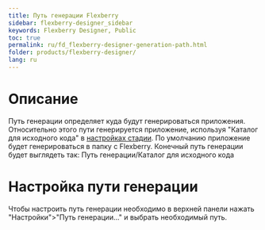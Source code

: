 ```yaml
---
title: Путь генерации Flexberry
sidebar: flexberry-designer_sidebar
keywords: Flexberry Designer, Public
toc: true
permalink: ru/fd_flexberry-designer-generation-path.html
folder: products/flexberry-designer/
lang: ru
---
```



# Описание
Путь генерации определяет куда будут генерироваться приложения. Относительно этого пути генерируется приложение, используя "Каталог для исходного кода" в [настройках стадии](http://wiki.ics.perm.ru/ProjectCustomization.ashx). По умолчанию приложение будет генерироваться в папку с Flexberry. Конечный путь генерации будет выглядеть так: 
Путь генерации/Каталог для исходного кода

# Настройка пути генерации
Чтобы настроить путь генерации необходимо в верхней панели нажать "Настройки">"Путь генерации..." и выбрать необходимый путь.
 

 